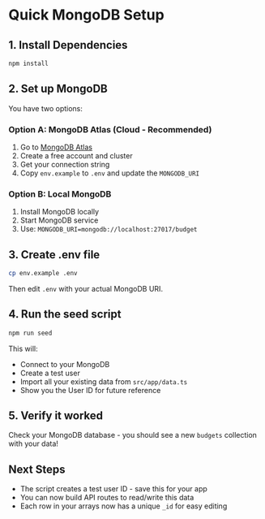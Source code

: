 # Quick MongoDB Setup

## 1. Install Dependencies

```bash
npm install
```

## 2. Set up MongoDB

You have two options:

### Option A: MongoDB Atlas (Cloud - Recommended)

1. Go to [MongoDB Atlas](https://www.mongodb.com/atlas)
2. Create a free account and cluster
3. Get your connection string
4. Copy `env.example` to `.env` and update the `MONGODB_URI`

### Option B: Local MongoDB

1. Install MongoDB locally
2. Start MongoDB service
3. Use: `MONGODB_URI=mongodb://localhost:27017/budget`

## 3. Create .env file

```bash
cp env.example .env
```

Then edit `.env` with your actual MongoDB URI.

## 4. Run the seed script

```bash
npm run seed
```

This will:

- Connect to your MongoDB
- Create a test user
- Import all your existing data from `src/app/data.ts`
- Show you the User ID for future reference

## 5. Verify it worked

Check your MongoDB database - you should see a new `budgets` collection with your data!

## Next Steps

- The script creates a test user ID - save this for your app
- You can now build API routes to read/write this data
- Each row in your arrays now has a unique `_id` for easy editing
